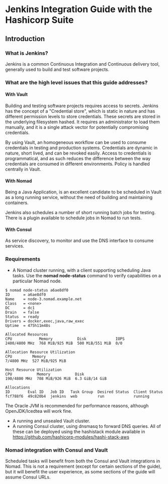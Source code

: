 # Jenkins Integration Guide with the Hashicorp Suite

## Introduction

### What is Jenkins?
Jenkins is a common Continuous Integration and Continuous delivery tool, generally used to build and test software projects.

### What are the high level issues that this guide addresses?
#### With Vault
Building and testing software projects requires access to secrets. Jenkins has the concept of a "Credential store", which is static in nature and has different permission levels to store credentials. These secrets are stored in the underlying filesystem hashed. It requires an administrator to load them manually, and it is a single attack vector for potentially compromising credentials.

By using Vault, an homogeneous workflow can be used to consume credentials in testing and production systems. Credentials are dynamic in nature, short lived, and can be revoked easily. Access to credentials is programmatical, and as such reduces the difference between the way credentials are consumed in different environments. Policy is handled centrally in Vault.

#### With Nomad
Being a Java Application, is an excellent candidate to be scheduled in Vault as a long running service, without the need of building and maintaining containers.

Jenkins also schedules a number of short running batch jobs for testing. There is a plugin available to schedule jobs in Nomad to run tests.

#### With Consul
As service discovery, to monitor and use the DNS interface to consume services.

### Requirements
- A Nomad cluster running, with a client supporting scheduling Java tasks. Use the **nomad node-status** command to verify capabilities on a particular Nomad node.

```
$ nomad node-status a6ae8df0
ID      = a6ae8df0
Name    = node-3.nomad.example.net
Class   = <none>
DC      = dc1
Drain   = false
Status  = ready
Drivers = docker,exec,java,raw_exec
Uptime  = 475h11m48s

Allocated Resources
CPU            Memory           Disk             IOPS
2400/4800 MHz  768 MiB/925 MiB  500 MiB/551 MiB  0/0

Allocation Resource Utilization
CPU         Memory
7/4800 MHz  527 MiB/925 MiB

Host Resource Utilization
CPU           Memory           Disk
190/4800 MHz  708 MiB/926 MiB  6.3 GiB/14 GiB

Allocations
ID        Eval ID   Job ID   Task Group  Desired Status  Client Status
fcf788f6  49c820b4  jenkins  web         run             running
```
The Oracle JVM is recommended for performance reasons, although OpenJDK/Icedtea will work fine.

- A running and unsealed Vault cluster.
- A running Consul cluster, using dnsmasq to forward DNS queries. 
All of these can be deployed using the hashistack module available in https://github.com/hashicorp-modules/hashi-stack-aws

### Nomad integration with Consul and Vault
Scheduled tasks will benefit from both the Consul and Vault integrations in Nomad. This is not a requirement (except for certain sections of the guide), but it will benefit the user experience, as some sections of the guide will assume Consul URLs.


